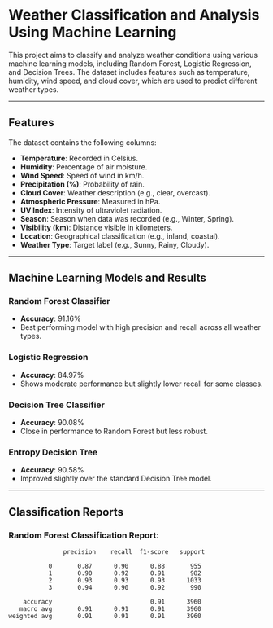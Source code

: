# Weather Classification and Analysis Using Machine Learning  

This project aims to classify and analyze weather conditions using various machine learning models, including Random Forest, Logistic Regression, and Decision Trees. The dataset includes features such as temperature, humidity, wind speed, and cloud cover, which are used to predict different weather types.

---

## **Features**  
The dataset contains the following columns:  
- **Temperature**: Recorded in Celsius.  
- **Humidity**: Percentage of air moisture.  
- **Wind Speed**: Speed of wind in km/h.  
- **Precipitation (%)**: Probability of rain.  
- **Cloud Cover**: Weather description (e.g., clear, overcast).  
- **Atmospheric Pressure**: Measured in hPa.  
- **UV Index**: Intensity of ultraviolet radiation.  
- **Season**: Season when data was recorded (e.g., Winter, Spring).  
- **Visibility (km)**: Distance visible in kilometers.  
- **Location**: Geographical classification (e.g., inland, coastal).  
- **Weather Type**: Target label (e.g., Sunny, Rainy, Cloudy).  

---

## **Machine Learning Models and Results**  

### **Random Forest Classifier**  
- **Accuracy**: 91.16%  
- Best performing model with high precision and recall across all weather types.  

### **Logistic Regression**  
- **Accuracy**: 84.97%  
- Shows moderate performance but slightly lower recall for some classes.  

### **Decision Tree Classifier**  
- **Accuracy**: 90.08%  
- Close in performance to Random Forest but less robust.  

### **Entropy Decision Tree**  
- **Accuracy**: 90.58%  
- Improved slightly over the standard Decision Tree model.  

---

## **Classification Reports**  

### Random Forest Classification Report:
```plaintext
               precision    recall  f1-score   support

           0       0.87      0.90      0.88       955
           1       0.90      0.92      0.91       982
           2       0.93      0.93      0.93      1033
           3       0.94      0.90      0.92       990

    accuracy                           0.91      3960
   macro avg       0.91      0.91      0.91      3960
weighted avg       0.91      0.91      0.91      3960
